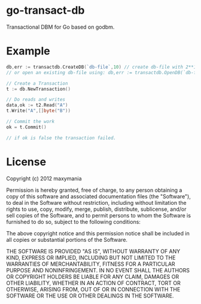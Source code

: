 go-transact-db
==============

Transactional DBM for Go based on godbm.

# Example

```go
db,err := transactdb.CreateDB(`db-file`,10) // create db-file with 2**10 buckets
// or open an existing db-file using: db,err := transactdb.OpenDB(`db-file`)

// Create a Transaction
t := db.NewTransaction()

// Do reads and writes
data,ok := t2.Read("A")
t.Write("A",[]byte("B"))

// Commit the work
ok = t.Commit()

// if ok is false the transaction failed.

```

# License

Copyright (c) 2012 maxymania

Permission is hereby granted, free of charge, to any person obtaining a copy of this software and associated documentation files (the "Software"), to deal in the Software without restriction, including without limitation the rights to use, copy, modify, merge, publish, distribute, sublicense, and/or sell copies of the Software, and to permit persons to whom the Software is furnished to do so, subject to the following conditions:

The above copyright notice and this permission notice shall be included in all copies or substantial portions of the Software.

THE SOFTWARE IS PROVIDED "AS IS", WITHOUT WARRANTY OF ANY KIND, EXPRESS OR IMPLIED, INCLUDING BUT NOT LIMITED TO THE WARRANTIES OF MERCHANTABILITY, FITNESS FOR A PARTICULAR PURPOSE AND NONINFRINGEMENT. IN NO EVENT SHALL THE AUTHORS OR COPYRIGHT HOLDERS BE LIABLE FOR ANY CLAIM, DAMAGES OR OTHER LIABILITY, WHETHER IN AN ACTION OF CONTRACT, TORT OR OTHERWISE, ARISING FROM, OUT OF OR IN CONNECTION WITH THE SOFTWARE OR THE USE OR OTHER DEALINGS IN THE SOFTWARE.
